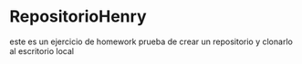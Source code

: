 # RepositorioHenry
este es un ejercicio de homework
prueba de crear un repositorio y clonarlo al escritorio local 
